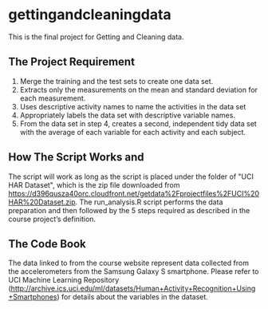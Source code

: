 # gettingandcleaningdata
This is the final project for Getting and Cleaning data. 

## The Project Requirement
1. Merge the training and the test sets to create one data set.
2. Extracts only the measurements on the mean and standard deviation for each measurement.
3. Uses descriptive activity names to name the activities in the data set
4. Appropriately labels the data set with descriptive variable names.
5. From the data set in step 4, creates a second, independent tidy data set with the average of each variable for each activity and each subject.

## How The Script Works and 
The script will work as long as the script is placed under the folder of "UCI HAR Dataset", which is the zip file downloaded from https://d396qusza40orc.cloudfront.net/getdata%2Fprojectfiles%2FUCI%20HAR%20Dataset.zip.
The run_analysis.R script performs the data preparation and then followed by the 5 steps required as described in the course project’s definition.

## The Code Book
The data linked to from the course website represent data collected from the accelerometers from the Samsung Galaxy S smartphone. Please refer to UCI Machine Learning Repository (http://archive.ics.uci.edu/ml/datasets/Human+Activity+Recognition+Using+Smartphones) for details about the variables in the dataset.
